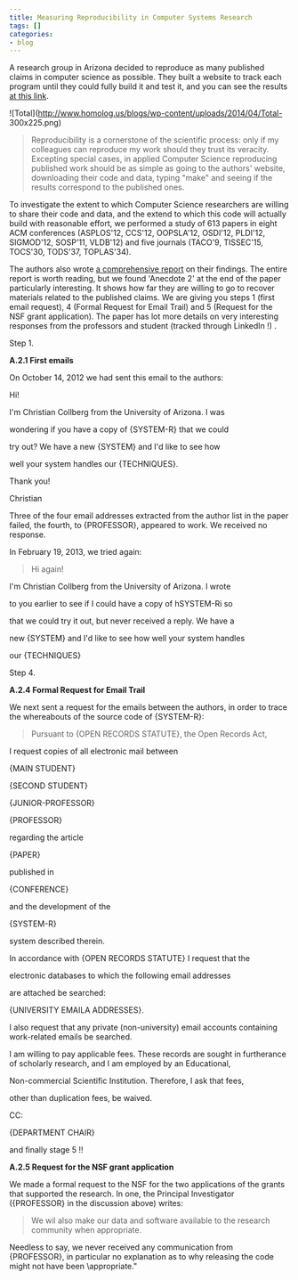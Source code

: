 ```yaml
---
title: Measuring Reproducibility in Computer Systems Research
tags: []
categories:
- blog
---
```

A research group in Arizona decided to reproduce as many published claims in
computer science as possible. They built a website to track each program until
they could fully build it and test it, and you can see the results [at this
link](http://reproducibility.cs.arizona.edu/).
<!--more-->

![Total](http://www.homolog.us/blogs/wp-content/uploads/2014/04/Total-
300x225.png)

> Reproducibility is a cornerstone of the scientific process: only if my
colleagues can reproduce my work should they trust its veracity. Excepting
special cases, in applied Computer Science reproducing published work should
be as simple as going to the authors' website, downloading their code and
data, typing "make" and seeing if the results correspond to the published
ones.

To investigate the extent to which Computer Science researchers are willing to
share their code and data, and the extend to which this code will actually
build with reasonable effort, we performed a study of 613 papers in eight ACM
conferences (ASPLOS'12, CCS'12, OOPSLA'12, OSDI'12, PLDI'12, SIGMOD'12,
SOSP'11, VLDB'12) and five journals (TACO'9, TISSEC'15, TOCS'30, TODS'37,
TOPLAS'34).

The authors also wrote [a comprehensive
report](http://reproducibility.cs.arizona.edu/tr.pdf) on their findings. The
entire report is worth reading, but we found 'Anecdote 2' at the end of the
paper particularly interesting. It shows how far they are willing to go to
recover materials related to the published claims. We are giving you steps 1
(first email request), 4 (Formal Request for Email Trail) and 5 (Request for
the NSF grant application). The paper has lot more details on very interesting
responses from the professors and student (tracked through LinkedIn !) .

Step 1.

>

**A.2.1 First emails**

On October 14, 2012 we had sent this email to the authors:

>

Hi!

I'm Christian Collberg from the University of Arizona. I was

wondering if you have a copy of {SYSTEM-R} that we could

try out? We have a new {SYSTEM} and I'd like to see how

well your system handles our {TECHNIQUES}.

Thank you!

Christian

Three of the four email addresses extracted from the author list in the paper
failed, the fourth, to {PROFESSOR}, appeared to work. We received no response.

In February 19, 2013, we tried again:

> Hi again!

I'm Christian Collberg from the University of Arizona. I wrote

to you earlier to see if I could have a copy of hSYSTEM-Ri so

that we could try it out, but never received a reply. We have a

new {SYSTEM} and I'd like to see how well your system handles

our {TECHNIQUES}

Step 4.

>

**A.2.4 Formal Request for Email Trail**

We next sent a request for the emails between the authors, in order to trace
the whereabouts of the source code of {SYSTEM-R}:

> Pursuant to {OPEN RECORDS STATUTE}, the Open Records Act,

I request copies of all electronic mail between

{MAIN STUDENT}

{SECOND STUDENT}

{JUNIOR-PROFESSOR}

{PROFESSOR}

regarding the article

{PAPER}

published in

{CONFERENCE}

and the development of the

{SYSTEM-R}

system described therein.

In accordance with {OPEN RECORDS STATUTE} I request that the

electronic databases to which the following email addresses

are attached be searched:

{UNIVERSITY EMAILA ADDRESSES}.

I also request that any private (non-university) email accounts containing
work-related emails be searched.

I am willing to pay applicable fees. These records are sought in furtherance
of scholarly research, and I am employed by an Educational,

Non-commercial Scientific Institution. Therefore, I ask that fees,

other than duplication fees, be waived.

CC:

{DEPARTMENT CHAIR}

and finally stage 5 !!

>

**A.2.5 Request for the NSF grant application**

We made a formal request to the NSF for the two applications of the grants
that supported the research. In one, the Principal Investigator ({PROFESSOR}
in the discussion above) writes:

> We wil also make our data and software available to the research community
when appropriate.

Needless to say, we never received any communication from {PROFESSOR}, in
particular no explanation as to why releasing the code might not have been
\appropriate."

